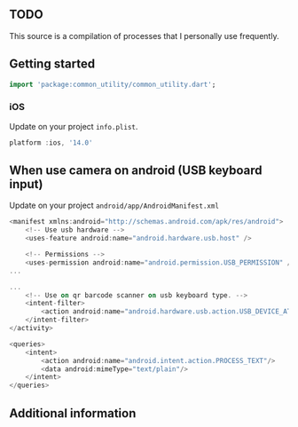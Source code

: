 ## TODO
This source is a compilation of processes that I personally use frequently.

## Getting started
```dart
import 'package:common_utility/common_utility.dart';
```

### iOS
Update on your project `info.plist`.
```dart
platform :ios, '14.0'
```

## When use camera on android (USB keyboard input)
Update on your project `android/app/AndroidManifest.xml`
```dart
<manifest xmlns:android="http://schemas.android.com/apk/res/android">
    <!-- Use usb hardware -->
    <uses-feature android:name="android.hardware.usb.host" />

    <!-- Permissions -->
    <uses-permission android:name="android.permission.USB_PERMISSION" />
...
```

```dart
...
    <!-- Use on qr barcode scanner on usb keyboard type. -->
    <intent-filter>
        <action android:name="android.hardware.usb.action.USB_DEVICE_ATTACHED" />
    </intent-filter>
</activity>
```

```dart
<queries>
    <intent>
        <action android:name="android.intent.action.PROCESS_TEXT"/>
        <data android:mimeType="text/plain"/>
    </intent>
</queries>
```

## Additional information

